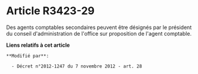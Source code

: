 # Article R3423-29

Des agents comptables secondaires peuvent être désignés par le président du conseil d'administration de l'office sur
proposition de l'agent comptable.

**Liens relatifs à cet article**

	**Modifié par**:

	  - Décret n°2012-1247 du 7 novembre 2012 - art. 28
